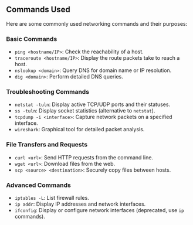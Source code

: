 ## Commands Used

Here are some commonly used networking commands and their purposes:

### Basic Commands
- `ping <hostname/IP>`: Check the reachability of a host.
- `traceroute <hostname/IP>`: Display the route packets take to reach a host.
- `nslookup <domain>`: Query DNS for domain name or IP resolution.
- `dig <domain>`: Perform detailed DNS queries.

### Troubleshooting Commands
- `netstat -tuln`: Display active TCP/UDP ports and their statuses.
- `ss -tuln`: Display socket statistics (alternative to `netstat`).
- `tcpdump -i <interface>`: Capture network packets on a specified interface.
- `wireshark`: Graphical tool for detailed packet analysis.

### File Transfers and Requests
- `curl <url>`: Send HTTP requests from the command line.
- `wget <url>`: Download files from the web.
- `scp <source> <destination>`: Securely copy files between hosts.

### Advanced Commands
- `iptables -L`: List firewall rules.
- `ip addr`: Display IP addresses and network interfaces.
- `ifconfig`: Display or configure network interfaces (deprecated, use `ip` commands).

